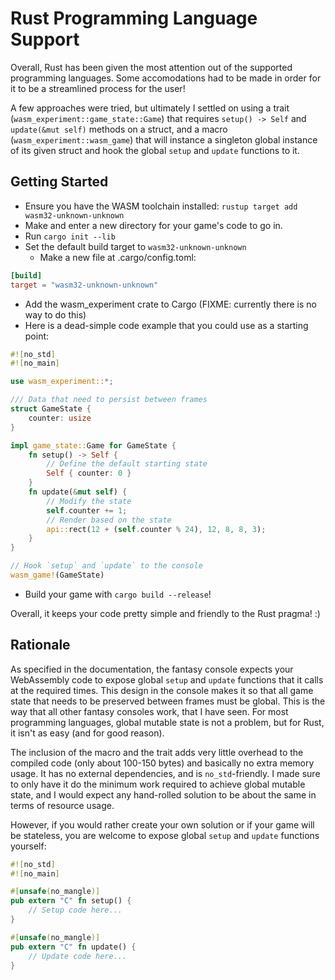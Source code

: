 
# Rust Programming Language Support

Overall, Rust has been given the most attention out of the supported programming languages. Some accomodations had to be made in order for it to be a streamlined process for the user!

A few approaches were tried, but ultimately I settled on using a trait (`wasm_experiment::game_state::Game`) that requires `setup() -> Self` and `update(&mut self)` methods on a struct, and a macro (`wasm_experiment::wasm_game`) that will instance a singleton global instance of its given struct and hook the global `setup` and `update` functions to it.

## Getting Started

- Ensure you have the WASM toolchain installed: `rustup target add wasm32-unknown-unknown`
- Make and enter a new directory for your game's code to go in.
- Run `cargo init --lib`
- Set the default build target to `wasm32-unknown-unknown`
    - Make a new file at .cargo/config.toml:

```toml
[build]
target = "wasm32-unknown-unknown"
```

- Add the wasm_experiment crate to Cargo (FIXME: currently there is no way to do this)
- Here is a dead-simple code example that you could use as a starting point:

```rust
#![no_std]
#![no_main]

use wasm_experiment::*;

/// Data that need to persist between frames
struct GameState {
    counter: usize
}

impl game_state::Game for GameState {
    fn setup() -> Self {
        // Define the default starting state
        Self { counter: 0 }
    }
    fn update(&mut self) {
        // Modify the state
        self.counter += 1;
        // Render based on the state
        api::rect(12 + (self.counter % 24), 12, 8, 8, 3);
    }
}

// Hook `setup` and `update` to the console
wasm_game!(GameState)
```

- Build your game with `cargo build --release`!

Overall, it keeps your code pretty simple and friendly to the Rust pragma! :)

## Rationale

As specified in the documentation, the fantasy console expects your WebAssembly code to expose global `setup` and `update` functions that it calls at the required times. This design in the console makes it so that all game state that needs to be preserved between frames must be global. This is the way that all other fantasy consoles work, that I have seen. For most programming languages, global mutable state is not a problem, but for Rust, it isn't as easy (and for good reason).

The inclusion of the macro and the trait adds very little overhead to the compiled code (only about 100-150 bytes) and basically no extra memory usage. It has no external dependencies, and is `no_std`-friendly. I made sure to only have it do the minimum work required to achieve global mutable state, and I would expect any hand-rolled solution to be about the same in terms of resource usage.

However, if you would rather create your own solution or if your game will be stateless, you are welcome to expose global `setup` and `update` functions yourself:

```rust
#![no_std]
#![no_main]

#[unsafe(no_mangle)]
pub extern "C" fn setup() {
    // Setup code here...
}

#[unsafe(no_mangle)]
pub extern "C" fn update() {
    // Update code here...
}
```

